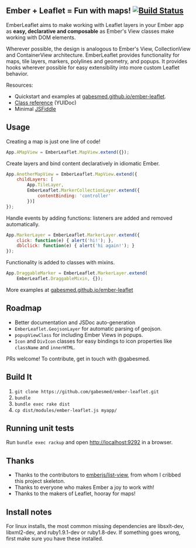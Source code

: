 ## Ember + Leaflet = Fun with maps! [![Build Status](https://secure.travis-ci.org/gabesmed/ember-leaflet.png?branch=master)](http://travis-ci.org/gabesmed/ember-leaflet)

EmberLeaflet aims to make working with Leaflet layers in your Ember app as **easy, declarative and composable** as Ember's View classes make working with DOM elements.

Wherever possible, the design is analogous to Ember's View, CollectionView and ContainerView architecture. EmberLeaflet provides functionality for maps, tile layers, markers, polylines and geometry, and popups. It provides hooks wherever possible for easy extensibility into more custom Leaflet behavior.

Resources:

* Quickstart and examples at [gabesmed.github.io/ember-leaflet](http://gabesmed.github.io/ember-leaflet).
* [Class reference](http://gabesmed.github.io/ember-leaflet/docs/index.html) (YUIDoc)
* Minimal [JSFiddle](http://jsfiddle.net/3bUv8/)

## Usage

Creating a map is just one line of code!

``` javascript
App.AMapView = EmberLeaflet.MapView.extend({});
```

Create layers and bind content declaratively in idiomatic Ember.

``` javascript
App.AnotherMapView = EmberLeaflet.MapView.extend({
    childLayers: [
        App.TileLayer,
        EmberLeaflet.MarkerCollectionLayer.extend({
            contentBinding: 'controller'
        })]
});
```

Handle events by adding functions: listeners are added and removed automatically.

``` javascript
App.MarkerLayer = EmberLeaflet.MarkerLayer.extend({
    click: function(e) { alert('hi!'); },
    dblclick: function(e) { alert('hi again!'); }
});
```

Functionality is added to classes with mixins.

``` javascript
App.DraggableMarker = EmberLeaflet.MarkerLayer.extend(
    EmberLeaflet.DraggableMixin, {});
```

More examples at [gabesmed.github.io/ember-leaflet](http://gabesmed.github.io/ember-leaflet)

## Roadmap

- Better documentation and JSDoc auto-generation
- `EmberLeaflet.GeojsonLayer` for automatic parsing of geojson.
- `popupViewClass` for including Ember Views in popups.
- `Icon` and `DivIcon` classes for easy bindings to icon properties like `className` and `innerHTML`.

PRs welcome! To contribute, get in touch with @gabesmed.

## Build It

1. `git clone https://github.com/gabesmed/ember-leaflet.git`
2. `bundle`
3. `bundle exec rake dist`
4. `cp dist/modules/ember-leaflet.js myapp/`

## Running unit tests

Run `bundle exec rackup` and open [http://localhost:9292](http://localhost:9292) in a browser.

## Thanks

* Thanks to the contributors to [emberjs/list-view](https://github.com/emberjs/list-view), from whom I cribbed this project skeleton.
* Thanks to everyone who makes Ember a joy to work with!
* Thanks to the makers of Leaflet, hooray for maps!

## Install notes

For linux installs, the most common missing dependencies are libsxlt-dev, libxml2-dev, and ruby1.9.1-dev or ruby1.8-dev. If something goes wrong, first make sure you have these installed.
